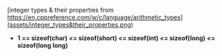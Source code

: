[integer types & their properties from https://en.cppreference.com/w/c/language/arithmetic_types](assets/integer_types&their_properties.png)
- **1 == sizeof(char) <= sizeof(short) <= sizeof(int) <= sizeof(long) <= sizeof(long long)**
